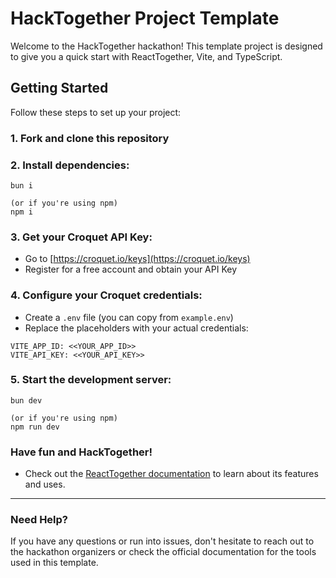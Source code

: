 # HackTogether Project Template

Welcome to the HackTogether hackathon! This template project is designed to give you a quick start with ReactTogether, Vite, and TypeScript.

## Getting Started

Follow these steps to set up your project:

### 1. Fork and clone this repository

### 2. Install dependencies:
```
bun i

(or if you're using npm)
npm i
```

### 3. Get your Croquet API Key:
- Go to [https://croquet.io/keys](https://croquet.io/keys)
- Register for a free account and obtain your API Key

### 4. Configure your Croquet credentials:
- Create a `.env` file (you can copy from `example.env`)
- Replace the placeholders with your actual credentials:
```
VITE_APP_ID: <<YOUR_APP_ID>>
VITE_API_KEY: <<YOUR_API_KEY>>
```

### 5. Start the development server:
```
bun dev

(or if you're using npm)
npm run dev
```

### Have fun and HackTogether!

  - Check out the [ReactTogether documentation](https://reacttogether.com/) to learn about its features and uses.

---
### Need Help?
If you have any questions or run into issues, don't hesitate to reach out to the hackathon organizers or check the official documentation for the tools used in this template.
